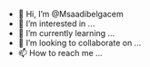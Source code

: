 - 👋 Hi, I’m @Msaadibelgacem
- 👀 I’m interested in ...
- 🌱 I’m currently learning ...
- 💞️ I’m looking to collaborate on ...
- 📫 How to reach me ...

<!---
Msaadibelgacem/Msaadibelgacem is a ✨ special ✨ repository because its `README.md` (this file) appears on your GitHub profile.
You can click the Preview link to take a look at your changes.
--->
